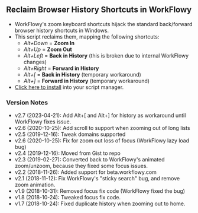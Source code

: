 ## Reclaim Browser History Shortcuts in WorkFlowy
* WorkFlowy's zoom keyboard shortcuts hijack the standard back/forward browser history shortcuts in Windows.
* This script reclaims them, mapping the following shortcuts:
  * _Alt+Down_  = **Zoom In** 
  * _Alt+Up_    = **Zoom Out** 
  * _Alt+Left_  = **Back in History** (this is broken due to internal WorkFlowy changes)
  * _Alt+Right_ = **Forward in History** 
  * _Alt+\[_  = **Back in History** (temporary workaround)
  * _Alt+\]_ = **Forward in History** (temporary workaround)
* [Click here to install](https://github.com/rawbytz/reclaim-chrome-history/raw/master/reclaimChromeHistory.user.js) into your script manager.
### Version Notes
- v2.7 (2023-04-21): Add Alt+\[ and Alt+\] for history as workaround until WorkFlowy fixes issue.
- v2.6 (2020-10-25): Add scroll to support when zooming out of long lists
- v2.5 (2019-12-16): Tweak domains supported
- v2.6 (2020-10-25): Fix for zoom out loss of focus (WorkFlowy lazy load bug)
- v2.4 (2019-12-16): Moved from Gist to repo
- v2.3 (2019-02-27): Converted back to WorkFlowy's animated zoom/unzoom, because they fixed some focus issues.
- v2.2 (2018-11-26): Added support for beta.workflowy.com
- v2.1 (2018-11-12): Fix WorkFlowy's "sticky search" bug, and remove zoom animation.
- v1.9 (2018-10-31): Removed focus fix code (WorkFlowy fixed the bug)
- v1.8 (2018-10-24): Tweaked focus fix code.
- v1.7 (2018-10-24): Fixed duplicate history when zooming out to home.